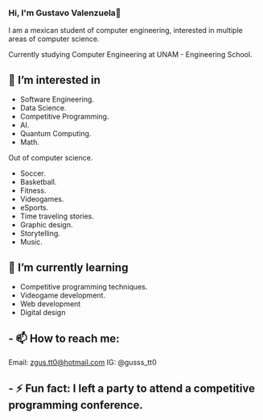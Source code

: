 ### Hi, I'm Gustavo Valenzuela👋

I am a mexican student of computer engineering, interested in multiple areas of computer science.

Currently studying Computer Engineering at UNAM - Engineering School.

## 🔭 I’m interested in

- Software Engineering.
- Data Science.
- Competitive Programming.
- AI.
- Quantum Computing.
- Math.

Out of computer science.

- Soccer.
- Basketball.
- Fitness.
- Videogames.
- eSports.
- Time traveling stories.
- Graphic design.
- Storytelling.
- Music.


## 🌱 I’m currently learning

- Competitive programming techniques.
- Videogame development.
- Web development
- Digital design

## - 📫 How to reach me: 

Email: <zgus.tt0@hotmail.com>
IG: @gusss_tt0

## - ⚡ Fun fact: I left a party to attend a competitive programming conference.
<!--
**GustavoVaAsc/GustavoVaAsc** is a ✨ _special_ ✨ repository because its `README.md` (this file) appears on your GitHub profile.

Here are some ideas to get you started:

- 🔭 I’m currently working on ...
- 🌱 I’m currently learning ...
- 👯 I’m looking to collaborate on ...
- 🤔 I’m looking for help with ...
- 💬 Ask me about ...
- 📫 How to reach me: ...
- 😄 Pronouns: ...
- ⚡ Fun fact: ...
-->
